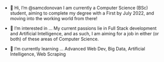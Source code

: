 - 👋 Hi, I’m @samcdonovan
I am currently a Computer Science (BSc) student, aiming to complete my degree with a First by July 2022, and moving into the working world from there!

- 👀 I’m interested in ...
My current passions lie in Full Stack development and Artificial Intelligence, and as such, I am aiming for a job in either (or both) of these areas of Computer Science.

- 🌱 I’m currently learning ...
Advanced Web Dev, Big Data, Artificial Intelligence, Web Scraping


